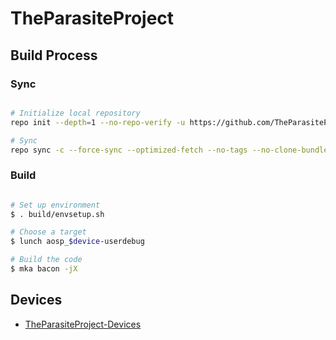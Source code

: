 # TheParasiteProject

## Build Process

### Sync ###

```bash

# Initialize local repository
repo init --depth=1 --no-repo-verify -u https://github.com/TheParasiteProject/manifest -b thirteen -g default,-mips,-darwin,-notdefault

# Sync
repo sync -c --force-sync --optimized-fetch --no-tags --no-clone-bundle --prune -j$(nproc --all)
```

### Build ###

```bash

# Set up environment
$ . build/envsetup.sh

# Choose a target
$ lunch aosp_$device-userdebug

# Build the code
$ mka bacon -jX
```

## Devices

- [TheParasiteProject-Devices](https://github.com/TheParasiteProject-Devices)
